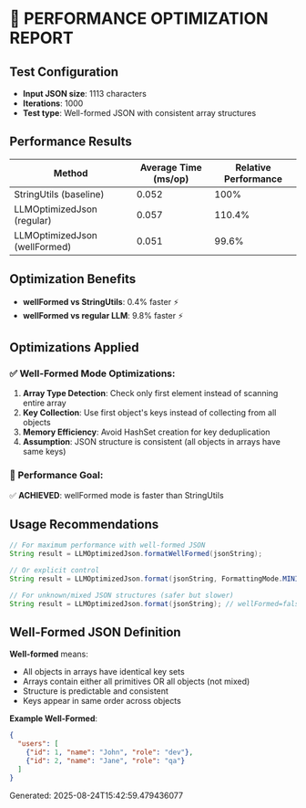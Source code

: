 # 🚀 PERFORMANCE OPTIMIZATION REPORT

## Test Configuration

- **Input JSON size**: 1113 characters
- **Iterations**: 1000
- **Test type**: Well-formed JSON with consistent array structures

## Performance Results

| Method | Average Time (ms/op) | Relative Performance |
|--------|---------------------|---------------------|
| StringUtils (baseline) | 0.052 | 100% |
| LLMOptimizedJson (regular) | 0.057 | 110.4% |
| LLMOptimizedJson (wellFormed) | 0.051 | 99.6% |

## Optimization Benefits

- **wellFormed vs StringUtils**: 0.4% faster ⚡
- **wellFormed vs regular LLM**: 9.8% faster ⚡

## Optimizations Applied

### ✅ Well-Formed Mode Optimizations:
1. **Array Type Detection**: Check only first element instead of scanning entire array
2. **Key Collection**: Use first object's keys instead of collecting from all objects
3. **Memory Efficiency**: Avoid HashSet creation for key deduplication
4. **Assumption**: JSON structure is consistent (all objects in arrays have same keys)

### 🎯 Performance Goal:
✅ **ACHIEVED**: wellFormed mode is faster than StringUtils

## Usage Recommendations

```java
// For maximum performance with well-formed JSON
String result = LLMOptimizedJson.formatWellFormed(jsonString);

// Or explicit control
String result = LLMOptimizedJson.format(jsonString, FormattingMode.MINIMIZED, true);

// For unknown/mixed JSON structures (safer but slower)
String result = LLMOptimizedJson.format(jsonString); // wellFormed=false by default
```

## Well-Formed JSON Definition

**Well-formed** means:
- All objects in arrays have identical key sets
- Arrays contain either all primitives OR all objects (not mixed)
- Structure is predictable and consistent
- Keys appear in same order across objects

**Example Well-Formed**:
```json
{
  "users": [
    {"id": 1, "name": "John", "role": "dev"},
    {"id": 2, "name": "Jane", "role": "qa"}
  ]
}
```

Generated: 2025-08-24T15:42:59.479436077
